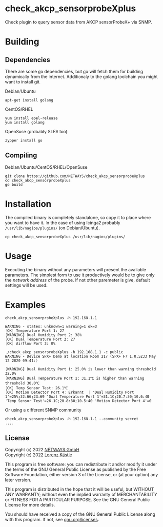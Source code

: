 # check_akcp_sensorprobeXplus

Check plugin to query sensor data from AKCP sensorProbeX+ via SNMP.

# Building

## Dependencies
There are some go dependencies, but go will fetch them for building dynamically from the internet.
Additionaly to the golang toolchain you might want to install git.

Debian/Ubuntu

	apt-get install golang

CentOS/RHEL

	yum install epel-release
	yum install golang

OpenSuse (probably SLES too)

	zypper install go

## Compiling

Debian/Ubuntu/CentOS/RHEL/OpenSuse
```
git clone https://github.com/NETWAYS/check_akcp_sensorprobeXplus
cd check_akcp_sensorprobeXplus
go build
```

# Installation

The compiled binary is completely standalone, so copy it to place where you want to have it. In the case of using Icinga2 probably `/usr/lib/nagios/plugins/` (on Debian/Ubuntu).

	cp check_akcp_sensorprobeXplus /usr/lib/nagios/plugins/

# Usage
Executing the binary without any parameters will present the available parameters. The simplest form to use it productively would be to give only the _network address_ of the probe.
If not other paremeter is give, default settings will be used.

# Examples
```
check_akcp_sensorprobeXplus -h 192.168.1.1

WARNING - states: unknown=1 warning=1 ok=3
[OK] Temperature Port 1: 27
[WARNING] Dual Humidity Port 2: 38%
[OK] Dual Temperature Port 2: 27
[OK] Airflow Port 3: 0%
```

```
./check_akcp_sensorprobeXplus -h 192.168.1.1 -c public
WARNING - Device SPX+ Demo at location Room 217 (SPX+ F7 1.0.5233 May 12 2020 09:41:)

[WARNING] Dual Humidity Port 1: 25.0% is lower than warning threshold 32.0%
[WARNING] Dual Temperature Port 1: 31.1℃ is higher than warning threshold 30.0℃
[OK] Temp Sensor Test: 26.1℃
[OK] Motion Detector Port 4: Erkannt  | 'Dual Humidity Port 1'=25%;32:66;23:69 'Dual Temperature Port 1'=31.1C;20.7:30;10.6:40 'Temp Sensor Test'=26.1C;20.8:30;10.5:40 'Motion Detector Port 4'=0
```

Or using a different SNMP community
```
check_akcp_sensorprobeXplus -h 192.168.1.1 --community secret
....

```

## License

Copyright (c) 2022 [NETWAYS GmbH](mailto:info@netways.de) \
Copyright (c) 2022 [Lorenz Kästle](mailto:lorenz.kaestle@netways.de)

This program is free software: you can redistribute it and/or modify
it under the terms of the GNU General Public License as published by
the Free Software Foundation, either version 3 of the License, or
(at your option) any later version.

This program is distributed in the hope that it will be useful,
but WITHOUT ANY WARRANTY; without even the implied warranty of
MERCHANTABILITY or FITNESS FOR A PARTICULAR PURPOSE.  See the
GNU General Public License for more details.

You should have received a copy of the GNU General Public License
along with this program.  If not, see [gnu.org/licenses](https://www.gnu.org/licenses/).
